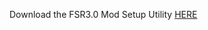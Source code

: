 Download the FSR3.0 Mod Setup Utility [HERE](https://www.mediafire.com/file/o9zl1pnqzc7qdux/FSR3.rar/file)
